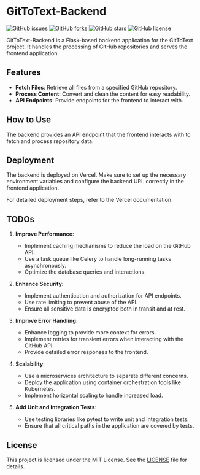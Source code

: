 # GitToText-Backend

[![GitHub issues](https://img.shields.io/github/issues/bfuerholz/GitToText-Backend)](https://github.com/bfuerholz/GitToText-Backend/issues)
[![GitHub forks](https://img.shields.io/github/forks/bfuerholz/GitToText-Backend)](https://github.com/bfuerholz/GitToText-Backend/network)
[![GitHub stars](https://img.shields.io/github/stars/bfuerholz/GitToText-Backend)](https://github.com/bfuerholz/GitToText-Backend/stargazers)
[![GitHub license](https://img.shields.io/github/license/bfuerholz/GitToText-Backend)](https://github.com/bfuerholz/GitToText-Backend/blob/main/LICENSE)

GitToText-Backend is a Flask-based backend application for the GitToText project. It handles the processing of GitHub repositories and serves the frontend application.

## Features

- **Fetch Files**: Retrieve all files from a specified GitHub repository.
- **Process Content**: Convert and clean the content for easy readability.
- **API Endpoints**: Provide endpoints for the frontend to interact with.

## How to Use

The backend provides an API endpoint that the frontend interacts with to fetch and process repository data.

## Deployment

The backend is deployed on Vercel. Make sure to set up the necessary environment variables and configure the backend URL correctly in the frontend application.

For detailed deployment steps, refer to the Vercel documentation.

## TODOs

1. **Improve Performance**:
    - Implement caching mechanisms to reduce the load on the GitHub API.
    - Use a task queue like Celery to handle long-running tasks asynchronously.
    - Optimize the database queries and interactions.

2. **Enhance Security**:
    - Implement authentication and authorization for API endpoints.
    - Use rate limiting to prevent abuse of the API.
    - Ensure all sensitive data is encrypted both in transit and at rest.

3. **Improve Error Handling**:
    - Enhance logging to provide more context for errors.
    - Implement retries for transient errors when interacting with the GitHub API.
    - Provide detailed error responses to the frontend.

4. **Scalability**:
    - Use a microservices architecture to separate different concerns.
    - Deploy the application using container orchestration tools like Kubernetes.
    - Implement horizontal scaling to handle increased load.

5. **Add Unit and Integration Tests**:
    - Use testing libraries like pytest to write unit and integration tests.
    - Ensure that all critical paths in the application are covered by tests.

## License

This project is licensed under the MIT License. See the [LICENSE](LICENSE) file for details.
